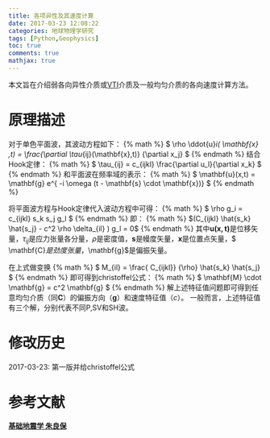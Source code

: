 ```yaml
---
title: 各项异性及其速度计算
date: 2017-03-23 12:08:22
categories: 地球物理学研究
tags: [Python,Geophysics]
toc: true
comments: true
mathjax: true
---
```

本文旨在介绍弱各向异性介质或[VTI](http://sepwww.stanford.edu/data/media/public/docs/sep92/sergey4/paper_html/node2.html)介质及一般均匀介质的各向速度计算方法。

# 原理描述
对于单色平面波，其波动方程如下：
{% math %}
$ \rho \ddot{u}_i( \mathbf{x} ,t) = \frac{\partial \tau_{ij}(\mathbf{x},t)} {\partial x_j} $
{% endmath %}
结合Hook定律：
{%  math %}
  $ \tau_{ij} = c_{ijkl} \frac{\partial u_l}{\partial x_k} $
{%  endmath %}
和平面波在频率域的表示：
{% math %}
$  \mathbf{u}(x,t) = \mathbf{g} e^{ -i \omega (t - \mathbf{s} \cdot \mathbf{x})} $
{% endmath %}

将平面波方程与Hook定律代入波动方程中可得：
{% math %}
$  \rho g_i = c_{ijkl} s_k s_j g_l $
{% endmath %}
即：
{% math %}
$(C_{ijkl} \hat{s_k} \hat{s_j} - c^2 \rho \delta_{il} ) g_l = 0$
{% endmath %}
其中$\mathbf{u(x,t)}$是位移矢量，$\tau{_{ij}}$是应力张量各分量，$\rho$是密度值，$\mathbf{s}$是幔度矢量，$\mathbf{x}$是位置点矢量，$ \mathbf{C}$是劲度张量，$\mathbf{g}$是偏振矢量。

在上式做变换
{% math %}
 $ M_{il} = \frac{ C_{ijkl}} {\rho} \hat{s_k} \hat{s_j} $
 {% endmath %}
即可得到christoffel公式：
{% math %}
$ \mathbf{M} \cdot \mathbf{g} = c^2 \mathbf{g} $
{% endmath %}
解上述特征值问题即可得到任意均匀介质（同$\mathbf{C}$）的偏振方向（$\mathbf{g}$）和速度特征值（$c$）。
一般而言，上述特征值有三个解，分别代表不同P,SV和SH波。

# 修改历史
2017-03-23: 第一版并给christoffel公式

# 参考文献
**[基础地震学 朱良保](http://product.dangdang.com/24134702.html)**
